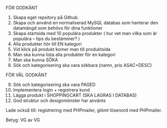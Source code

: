 FÖR GODKÄNT 

1. Skapa eget repsitory på Github.
2. Skapa och använd en normaliserad MySQL databas som hanterar den datamängd som behövs för dina funktioner
3. Skapa startsida med 10 populära produkter ( hur vet man vilka som är populära – tips du bestämmer? )
4. Alla produkter hör till EN kategori
5. Vid klick på produkt komer man till produktsida
6. Man ska kunna lista alla produkter för en kategori
7. Man ska kunna SÖKA
8. Sök och kategorisering ska vara sökbara (namn, pris ASAC+DESC)

FÖR VÄL GODKÄNT

9. Sök och kategorisering ska vara PAGED
10. Implementera login + registrera kund
11. Lägga produkt i SHOPPINGCART (SKA LAGRAS I DATABAS)
12. God struktur och designmönster har använts

Lade också till: registrering med PHPmailer, glömt lösenord med PHPmailer. 

Betyg: VG av VG
